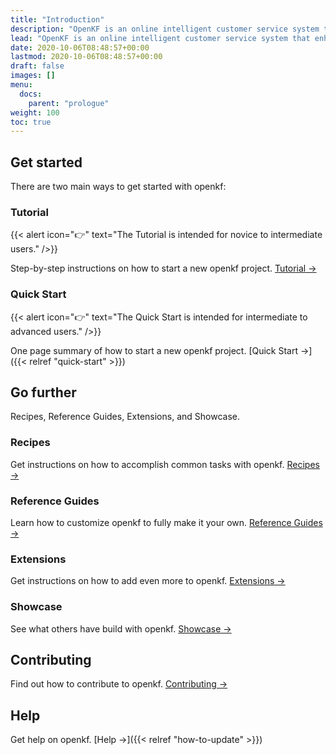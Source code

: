 ```yaml
---
title: "Introduction"
description: "OpenKF is an online intelligent customer service system that enhances communication and support for enterprises and open-source communities. With its customizable features, OpenKF enables businesses to provide efficient and personalized customer service. for building secure, fast, and SEO-ready documentation websites, which you can easily update and customize."
lead: "OpenKF is an online intelligent customer service system that enhances communication and support for enterprises and open-source communities. With its customizable features, OpenKF enables businesses to provide efficient and personalized customer service. for building secure, fast, and SEO-ready documentation websites, which you can easily update and customize."
date: 2020-10-06T08:48:57+00:00
lastmod: 2020-10-06T08:48:57+00:00
draft: false
images: []
menu:
  docs:
    parent: "prologue"
weight: 100
toc: true
---
```


## Get started

There are two main ways to get started with openkf:

### Tutorial

{{< alert icon="👉" text="The Tutorial is intended for novice to intermediate users." />}}

Step-by-step instructions on how to start a new openkf project. [Tutorial →](https://github.com/openkf/tutorial/introduction/)

### Quick Start

{{< alert icon="👉" text="The Quick Start is intended for intermediate to advanced users." />}}

One page summary of how to start a new openkf project. [Quick Start →]({{< relref "quick-start" >}})

## Go further

Recipes, Reference Guides, Extensions, and Showcase.

### Recipes

Get instructions on how to accomplish common tasks with openkf. [Recipes →](https://github.com/openkf/docs/recipes/project-configuration/)

### Reference Guides

Learn how to customize openkf to fully make it your own. [Reference Guides →](https://github.com/openkf/docs/reference-guides/security/)

### Extensions

Get instructions on how to add even more to openkf. [Extensions →](https://github.com/openkf/docs/extensions/breadcrumb-navigation/)

### Showcase

See what others have build with openkf. [Showcase →](https://github.com/openkf/showcase/electric-blocks/)

## Contributing

Find out how to contribute to openkf. [Contributing →](https://github.com/openkf/docs/contributing/how-to-contribute/)

## Help

Get help on openkf. [Help →]({{< relref "how-to-update" >}})
